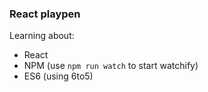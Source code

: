 ### React playpen

Learning about:

- React
- NPM  (use `npm run watch` to start watchify)
- ES6  (using 6to5)
